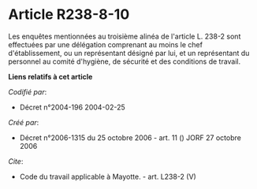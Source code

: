 # Article R238-8-10

Les enquêtes mentionnées au troisième alinéa de l'article L. 238-2 sont effectuées par une délégation comprenant au moins le
chef d'établissement, ou un représentant désigné par lui, et un représentant du personnel au comité d'hygiène, de sécurité et
des conditions de travail.

**Liens relatifs à cet article**

_Codifié par_:

  - Décret n°2004-196 2004-02-25

_Créé par_:

  - Décret n°2006-1315 du 25 octobre 2006 - art. 11 () JORF 27 octobre 2006

_Cite_:

  - Code du travail applicable à Mayotte. - art. L238-2 (V)
